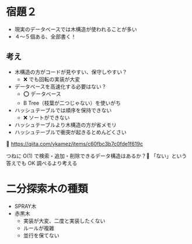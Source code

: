 # 宿題２

- 現実のデータベースでは木構造が使われることが多い
- ４〜５個ある、全部書く！

## 考え
- 木構造の方がコードが見やすい、保守しやすい？
  - ❌ でも回転の実装が大変
- データベースを高速化する必要はない？
  - ⭕️ データべース
  - B Tree（枝葉が二つじゃない）を使いがち
- ハッシュテーブルでは順序を保持できない
  - ❌ ソートができない
- ハッシュテーブルより木構造の方が省メモリ
- ハッシュテーブルで衝突が起きるとめんどくさい

📌 https://qiita.com/ykamez/items/c60fbc3b7c0fde1f619c

つねに O(1) で検索・追加・削除できるデータ構造はあるか？🤔
「ない」という答えでも OK
調べるより考える

# 二分探索木の種類
- SPRAY木
- 赤黒木
  - 実装が大変、二度と実装したくない
  - ルールが複雑
  - 並行を保てない